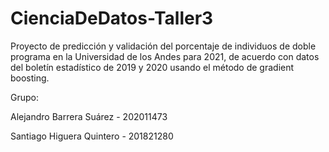 # CienciaDeDatos-Taller3

Proyecto de predicción y validación del porcentaje de individuos de doble programa en la Universidad de los Andes para 2021, de acuerdo con datos del boletín estadístico de 2019 y 2020 usando el método de gradient boosting.

Grupo:

Alejandro Barrera Suárez  - 202011473

Santiago Higuera Quintero - 201821280
